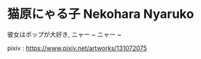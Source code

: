 # 猫原にゃる子 Nekohara Nyaruko
彼女はポップが大好き, ニャー ~ ニャー ~

pixiv : https://www.pixiv.net/artworks/131072075
